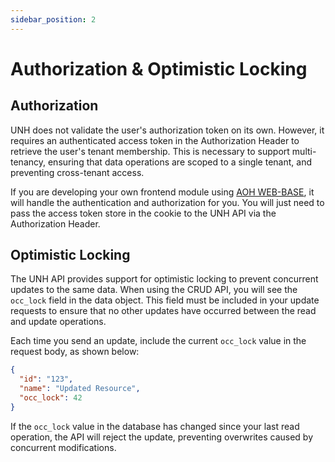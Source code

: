 ```yaml
---
sidebar_position: 2
---
```


# Authorization & Optimistic Locking

## Authorization

UNH does not validate the user's authorization token on its own. However, it requires an authenticated access token in
the Authorization Header to retrieve the user's tenant membership. This is necessary to support multi-tenancy, ensuring
that data operations are scoped to a single tenant, and preventing cross-tenant access.

If you are developing your own frontend module using [AOH WEB-BASE](../../93_base/01_Getting_Started/1-introduction.md),
it will handle the authentication and authorization for you. You will just need to pass the access token store in the
cookie to the UNH API via the Authorization Header.

## Optimistic Locking

The UNH API provides support for optimistic locking to prevent concurrent updates to the same data. When using the CRUD
API, you will see the `occ_lock` field in the data object. This field must be included in your update requests to ensure
that no other updates have occurred between the read and update operations.

Each time you send an update, include the current `occ_lock` value in the request body, as shown below:

```json
{
  "id": "123",
  "name": "Updated Resource",
  "occ_lock": 42
}
```

If the `occ_lock` value in the database has changed since your last read operation, the API will reject the update, 
preventing overwrites caused by concurrent modifications.

